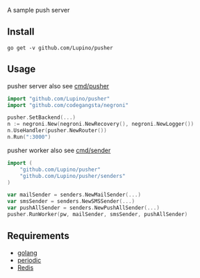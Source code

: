 A sample push server

Install
-------

    go get -v github.com/Lupino/pusher

Usage
-----

pusher server also see [cmd/pusher](https://github.com/Lupino/pusher/tree/master/cmd/pusher)

```go
import "github.com/Lupino/pusher"
import "github.com/codegangsta/negroni"

pusher.SetBackend(...)
n := negroni.New(negroni.NewRecovery(), negroni.NewLogger())
n.UseHandler(pusher.NewRouter())
n.Run(":3000")
```

pusher worker also see [cmd/sender](https://github.com/Lupino/pusher/tree/master/cmd/sender)

```go
import (
	"github.com/Lupino/pusher"
	"github.com/Lupino/pusher/senders"
)

var mailSender = senders.NewMailSender(...)
var smsSender = senders.NewSMSSender(...)
var pushAllSender = senders.NewPushAllSender(...)
pusher.RunWorker(pw, mailSender, smsSender, pushAllSender)
```

Requirements
------------

* [golang](http://golang.org)
* [periodic](https://github.com/Lupino/periodic)
* [Redis](http://redis.io)
